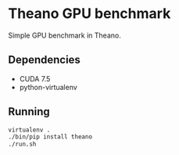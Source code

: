 Theano GPU benchmark
====================

Simple GPU benchmark in Theano.

Dependencies
------------

- CUDA 7.5
- python-virtualenv

Running
-------

```bash
virtualenv .
./bin/pip install theano
./run.sh
```
